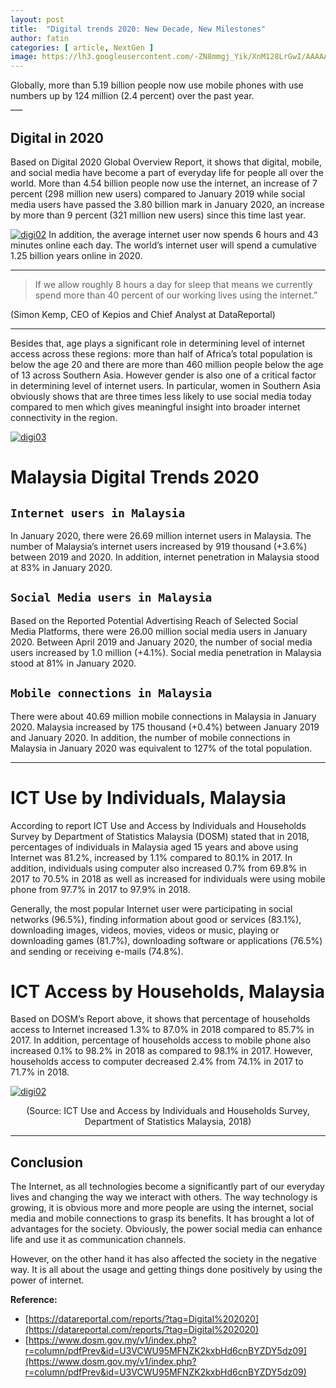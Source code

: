 ```yaml
---
layout: post
title:  "Digital trends 2020: New Decade, New Milestones"
author: fatin
categories: [ article, NextGen ]
image: https://lh3.googleusercontent.com/-ZN8mmgj_Yik/XnM128LrGwI/AAAAAAAAAK8/YwA6LEy1I-sVrmBjYgkEcr7WPK7a6VqVQCK8BGAsYHg/s0/2020-03-19.png
---
```


Globally, more than 5.19 billion people now use mobile phones with use numbers up by 124 million (2.4 percent) over the past year.
<br>___

## Digital in 2020
Based on Digital 2020 Global Overview Report, it shows that digital, mobile, and social media have become a part of everyday life for people all over the world. More than 4.54 billion people now use the internet, an increase of 7 percent (298 million new users) compared to January 2019 while social media users have passed the 3.80 billion mark in January 2020, an increase by more than 9 percent (321 million new users) since this time last year. 

[![digi02](https://lh3.googleusercontent.com/-wKg4DVAsTTM/XnM14FAN2BI/AAAAAAAAALA/fUdBENDu1Og0KOyBlfd3vI7MN8UDtaIlwCK8BGAsYHg/s0/2020-03-19.png)](#)
In addition, the average internet user now spends 6 hours and 43 minutes online each day. The world’s internet user will spend a cumulative 1.25 billion years online in 2020.  

___
> If we allow roughly 8 hours a day for sleep that means we currently spend more than 40 percent of our working lives using the internet.”

(Simon Kemp, CEO of Kepios and Chief Analyst at DataReportal)

___

Besides that, age plays a significant role in determining level of internet access across these regions: more than half of Africa’s total population is below the age 20 and there are more than 460 million people below the age of 13 across Southern Asia. However gender is also one of a critical factor in determining level of internet users. In particular, women in Southern Asia obviously shows that are three times less likely to use social media today compared to men which gives meaningful insight into broader internet connectivity in the region.

[![digi03](https://lh3.googleusercontent.com/--JEY3S8snyY/XnM15NlmZxI/AAAAAAAAALE/4C0V6VB8TUwMrLVce70GMwORt3OZc0EngCK8BGAsYHg/s0/2020-03-19.png)](#)

# Malaysia Digital Trends 2020

## `Internet users in Malaysia`
In January 2020, there were 26.69 million internet users in Malaysia. The number of Malaysia’s internet users increased by 919 thousand (+3.6%) between 2019 and 2020. In addition, internet penetration in Malaysia stood at 83% in January 2020.

## `Social Media users in Malaysia`
Based on the Reported Potential Advertising Reach of Selected Social Media Platforms, there were 26.00 million social media users in January 2020. Between April 2019 and January 2020, the number of social media users increased by 1.0 million (+4.1%). Social media penetration in Malaysia stood at 81% in January 2020.

## `Mobile connections in Malaysia`
There were about 40.69 million mobile connections in Malaysia in January 2020. Malaysia increased by 175 thousand (+0.4%) between January 2019 and January 2020. In addition, the number of mobile connections in Malaysia in January 2020 was equivalent to 127% of the total population.

___

# ICT Use by Individuals, Malaysia
According to report ICT Use and Access by Individuals and Households Survey by Department of Statistics Malaysia (DOSM) stated that in 2018, percentages of individuals in Malaysia aged 15 years and above using Internet was 81.2%, increased by 1.1% compared to 80.1% in 2017. In addition, individuals using computer also increased 0.7% from 69.8% in 2017 to 70.5% in 2018 as well as increased for individuals were using mobile phone from 97.7% in 2017 to 97.9% in 2018.

Generally, the most popular Internet user were participating in social networks (96.5%), finding information about good or services (83.1%), downloading images, videos, movies, videos or music, playing or downloading games (81.7%), downloading software or applications (76.5%) and sending or receiving e-mails (74.8%).

# ICT Access by Households, Malaysia
Based on DOSM’s Report above, it shows that percentage of households access to Internet increased 1.3% to 87.0% in 2018 compared to 85.7% in 2017. In addition, percentage of households access to mobile phone also increased 0.1% to 98.2% in 2018 as compared to 98.1% in 2017. However, households access to computer decreased 2.4% from 74.1% in 2017 to 71.7% in 2018. 

[![digi02](https://lh3.googleusercontent.com/-y2b-jWe3LXo/XnSJifJMnII/AAAAAAAAAIM/oeXB1O70CO8ni4mnjDtCTTDi2oiCxhiCQCK8BGAsYHg/s0/2020-03-20.jpg)](#)
<center> (Source: ICT Use and Access by Individuals and Households Survey, Department of Statistics Malaysia, 2018) </center>

___

## Conclusion
The Internet, as all technologies become a significantly part of our everyday lives and changing the way we interact with others. The way technology is growing, it is obvious more and more people are using the internet, social media and mobile connections to grasp its benefits. It has brought a lot of advantages for the society. Obviously, the power social media can enhance life and use it as communication channels.

However, on the other hand it has also affected the society in the negative way. It is all about the usage and getting things done positively by using the power of internet.

**Reference:**
* [https://datareportal.com/reports/?tag=Digital%202020](https://datareportal.com/reports/?tag=Digital%202020)
* [https://www.dosm.gov.my/v1/index.php?r=column/pdfPrev&id=U3VCWU95MFNZK2kxbHd6cnBYZDY5dz09](https://www.dosm.gov.my/v1/index.php?r=column/pdfPrev&id=U3VCWU95MFNZK2kxbHd6cnBYZDY5dz09)



